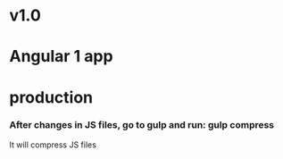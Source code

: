 # v1.0

# Angular 1 app

# production
<h3>After changes in JS files, go to gulp and run: gulp compress</h3>
<p>It will compress JS files</p>

